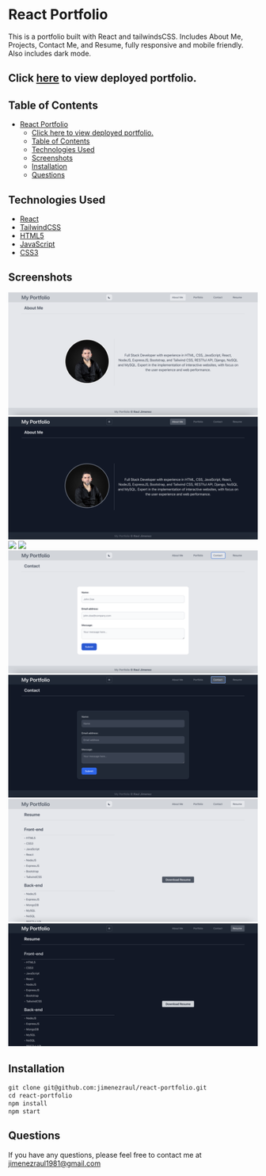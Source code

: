 # React Portfolio

This is a portfolio built with React and tailwindsCSS. Includes About Me, Projects, Contact Me, and Resume, fully responsive and mobile friendly. Also includes dark mode.

## Click [here](https://steady-trifle-a7e022.netlify.app/) to view deployed portfolio.

## Table of Contents

- [React Portfolio](#react-portfolio)
  - [Click here to view deployed portfolio.](#click-here-to-view-deployed-portfolio)
  - [Table of Contents](#table-of-contents)
  - [Technologies Used](#technologies-used)
  - [Screenshots](#screenshots)
  - [Installation](#installation)
  - [Questions](#questions)

## Technologies Used

- [React](https://reactjs.org/)
- [TailwindCSS](https://tailwindcss.com/)
- [HTML5](https://developer.mozilla.org/en-US/docs/Web/Guide/HTML/HTML5)
- [JavaScript](https://developer.mozilla.org/en-US/docs/Web/JavaScript)
- [CSS3](https://developer.mozilla.org/en-US/docs/Web/CSS)

## Screenshots

![](/src/assets/img/about-light.png)
![](/src/assets/img/about-dark.png)
![](/src/assets/img/projects-light.png)
![](/src/assets/img/projects-dark.png)
![](/src/assets/img/contact-light.png)
![](/src/assets/img/contact-dark.png)
![](/src/assets/img/resume-light.png)
![](/src/assets/img/resume-dark.png)

## Installation

```
git clone git@github.com:jimenezraul/react-portfolio.git
cd react-portfolio
npm install
npm start
```

## Questions

If you have any questions, please feel free to contact me at [jimenezraul1981@gmail.com](mailto:jimenezraul1981@gmail.com)
